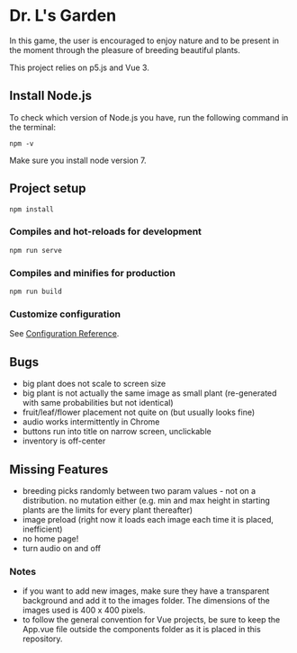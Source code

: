 
# Dr. L's Garden

In this game, the user is encouraged to enjoy nature and to be present in the moment through the pleasure of breeding beautiful plants.

This project relies on p5.js and Vue 3. 
## Install Node.js
To check which version of Node.js you have, run the following command in the terminal:
```
npm -v
```
Make sure you install node version 7.
## Project setup
```
npm install
```

### Compiles and hot-reloads for development
```
npm run serve
```

### Compiles and minifies for production
```
npm run build
```

### Customize configuration
See [Configuration Reference](https://cli.vuejs.org/config/).

## Bugs
- big plant does not scale to screen size
- big plant is not actually the same image as small plant (re-generated with same probabilities but not identical)
- fruit/leaf/flower placement not quite on (but usually looks fine)
- audio works intermittently in Chrome
- buttons run into title on narrow screen, unclickable
- inventory is off-center

## Missing Features
- breeding picks randomly between two param values - not on a distribution. no mutation either (e.g. min and max height in starting plants are the limits for every plant thereafter)
- image preload (right now it loads each image each time it is placed, inefficient)
- no home page!
- turn audio on and off

### Notes
- if you want to add new images, make sure they have a transparent background and add it to the images folder. The dimensions of the images used is 400 x 400 pixels. 
- to follow the general convention for Vue projects, be sure to keep the App.vue file outside the components folder as it is placed in this repository.
